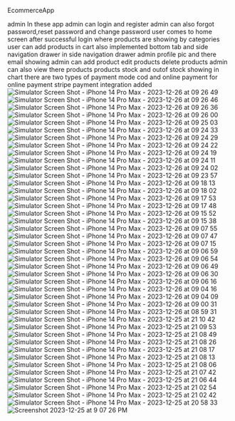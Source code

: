 EcommerceApp

admin 
In these app admin can login and register 
admin can also forgot password,reset password and change password
user comes to home screen after successful login 
where products are showing by categories 
user can add products in cart 
also implemented bottom tab and side navigation drawer
in side navigation drawer admin profile pic and there email showing
admin can add product edit products delete products
admin can also view there products 
products stock and outof stock showing in chart 
there are two types of payment mode cod and online payment
for online payment stripe payment integration added
![Simulator Screen Shot - iPhone 14 Pro Max - 2023-12-26 at 09 26 49](https://github.com/himanshusinha/EcommerceEshop/assets/3622434/c00933f3-1994-408e-bcc5-9022c0182e1e)
![Simulator Screen Shot - iPhone 14 Pro Max - 2023-12-26 at 09 26 46](https://github.com/himanshusinha/EcommerceEshop/assets/3622434/16a51d2b-bbf2-4434-8ebb-79d9b4aa4dc6)
![Simulator Screen Shot - iPhone 14 Pro Max - 2023-12-26 at 09 26 36](https://github.com/himanshusinha/EcommerceEshop/assets/3622434/e51c2274-daaa-48eb-b32f-6bcc7eaa98c5)
![Simulator Screen Shot - iPhone 14 Pro Max - 2023-12-26 at 09 26 00](https://github.com/himanshusinha/EcommerceEshop/assets/3622434/91eaf070-d9a6-40dc-bf47-81e472a6d836)
![Simulator Screen Shot - iPhone 14 Pro Max - 2023-12-26 at 09 25 03](https://github.com/himanshusinha/EcommerceEshop/assets/3622434/ae883762-a3c8-482b-a54a-2a1588d9b719)
![Simulator Screen Shot - iPhone 14 Pro Max - 2023-12-26 at 09 24 33](https://github.com/himanshusinha/EcommerceEshop/assets/3622434/c15f2f87-e36a-4fee-8505-2cac3af73333)
![Simulator Screen Shot - iPhone 14 Pro Max - 2023-12-26 at 09 24 29](https://github.com/himanshusinha/EcommerceEshop/assets/3622434/26872c04-5058-49f4-a213-f315763e605f)
![Simulator Screen Shot - iPhone 14 Pro Max - 2023-12-26 at 09 24 22](https://github.com/himanshusinha/EcommerceEshop/assets/3622434/47cfa111-b30f-46df-ad4f-b261254ade2d)
![Simulator Screen Shot - iPhone 14 Pro Max - 2023-12-26 at 09 24 19](https://github.com/himanshusinha/EcommerceEshop/assets/3622434/042ed4a6-d3fd-4168-af6e-83dc3f96ee17)
![Simulator Screen Shot - iPhone 14 Pro Max - 2023-12-26 at 09 24 11](https://github.com/himanshusinha/EcommerceEshop/assets/3622434/496642e4-60c4-426d-81e0-72ba02eca138)
![Simulator Screen Shot - iPhone 14 Pro Max - 2023-12-26 at 09 24 02](https://github.com/himanshusinha/EcommerceEshop/assets/3622434/3b3cc73b-7e8b-4573-b8cd-7749e99bb666)
![Simulator Screen Shot - iPhone 14 Pro Max - 2023-12-26 at 09 23 57](https://github.com/himanshusinha/EcommerceEshop/assets/3622434/9f18f66c-85b9-4450-9c88-92885f4ac566)
![Simulator Screen Shot - iPhone 14 Pro Max - 2023-12-26 at 09 18 13](https://github.com/himanshusinha/EcommerceEshop/assets/3622434/a5aedc5a-2fe0-43b9-9c9d-be9887690209)
![Simulator Screen Shot - iPhone 14 Pro Max - 2023-12-26 at 09 18 02](https://github.com/himanshusinha/EcommerceEshop/assets/3622434/18587c6d-9963-4cb4-9f09-11dc7e40e0f2)
![Simulator Screen Shot - iPhone 14 Pro Max - 2023-12-26 at 09 17 53](https://github.com/himanshusinha/EcommerceEshop/assets/3622434/d6ef0042-fd39-4259-8d6b-215e05090b98)
![Simulator Screen Shot - iPhone 14 Pro Max - 2023-12-26 at 09 17 48](https://github.com/himanshusinha/EcommerceEshop/assets/3622434/41d28d84-3b14-4520-97b1-64168f271d8d)
![Simulator Screen Shot - iPhone 14 Pro Max - 2023-12-26 at 09 15 52](https://github.com/himanshusinha/EcommerceEshop/assets/3622434/82e36259-1218-4ab6-8367-dd48911871e4)
![Simulator Screen Shot - iPhone 14 Pro Max - 2023-12-26 at 09 15 38](https://github.com/himanshusinha/EcommerceEshop/assets/3622434/8f108f1e-92fc-4e44-a51b-09fb220299f8)
![Simulator Screen Shot - iPhone 14 Pro Max - 2023-12-26 at 09 07 55](https://github.com/himanshusinha/EcommerceEshop/assets/3622434/03f0aa6a-f86e-40cd-bc8f-67343e545362)
![Simulator Screen Shot - iPhone 14 Pro Max - 2023-12-26 at 09 07 47](https://github.com/himanshusinha/EcommerceEshop/assets/3622434/577b5bef-c20f-4b4a-8b62-f117353ddd1d)
![Simulator Screen Shot - iPhone 14 Pro Max - 2023-12-26 at 09 07 15](https://github.com/himanshusinha/EcommerceEshop/assets/3622434/c51378d5-8266-4119-b79c-7966db5e1b38)
![Simulator Screen Shot - iPhone 14 Pro Max - 2023-12-26 at 09 06 59](https://github.com/himanshusinha/EcommerceEshop/assets/3622434/cfcee567-825a-4f2e-8a3c-0cbd23d0bc4e)
![Simulator Screen Shot - iPhone 14 Pro Max - 2023-12-26 at 09 06 54](https://github.com/himanshusinha/EcommerceEshop/assets/3622434/36d7f12e-f017-4a7d-a99b-dc023a2b13e0)
![Simulator Screen Shot - iPhone 14 Pro Max - 2023-12-26 at 09 06 49](https://github.com/himanshusinha/EcommerceEshop/assets/3622434/e64d403f-09e6-412f-a9bc-d2184d7f8bbf)
![Simulator Screen Shot - iPhone 14 Pro Max - 2023-12-26 at 09 06 30](https://github.com/himanshusinha/EcommerceEshop/assets/3622434/8fe425c7-be4a-4e5f-8ad9-5e43eb604943)
![Simulator Screen Shot - iPhone 14 Pro Max - 2023-12-26 at 09 06 16](https://github.com/himanshusinha/EcommerceEshop/assets/3622434/f1688a1f-e5c0-4994-8596-330e3180ba10)
![Simulator Screen Shot - iPhone 14 Pro Max - 2023-12-26 at 09 04 16](https://github.com/himanshusinha/EcommerceEshop/assets/3622434/0569f960-d772-440e-ae5e-c97a0a8b2c64)
![Simulator Screen Shot - iPhone 14 Pro Max - 2023-12-26 at 09 04 09](https://github.com/himanshusinha/EcommerceEshop/assets/3622434/bae5e5ae-1773-460b-abb7-461529405115)
![Simulator Screen Shot - iPhone 14 Pro Max - 2023-12-26 at 09 00 31](https://github.com/himanshusinha/EcommerceEshop/assets/3622434/bb7fe39e-218e-42a4-b677-682a748e5708)
![Simulator Screen Shot - iPhone 14 Pro Max - 2023-12-26 at 08 59 31](https://github.com/himanshusinha/EcommerceEshop/assets/3622434/17d2d01e-0779-4324-9df3-1eb4a2998068)
![Simulator Screen Shot - iPhone 14 Pro Max - 2023-12-25 at 21 10 42](https://github.com/himanshusinha/EcommerceEshop/assets/3622434/cde7e948-19b1-432a-af03-fd1921b8a2d6)
![Simulator Screen Shot - iPhone 14 Pro Max - 2023-12-25 at 21 09 53](https://github.com/himanshusinha/EcommerceEshop/assets/3622434/4d27b3d6-595e-406b-9e37-af7fa8b28736)
![Simulator Screen Shot - iPhone 14 Pro Max - 2023-12-25 at 21 08 49](https://github.com/himanshusinha/EcommerceEshop/assets/3622434/c8530ead-a4dd-4486-a237-9aac7f4a614a)
![Simulator Screen Shot - iPhone 14 Pro Max - 2023-12-25 at 21 08 26](https://github.com/himanshusinha/EcommerceEshop/assets/3622434/0a6ead2d-6d10-431d-b430-af6e72b421b1)
![Simulator Screen Shot - iPhone 14 Pro Max - 2023-12-25 at 21 08 17](https://github.com/himanshusinha/EcommerceEshop/assets/3622434/dca4bbb2-f093-4f5e-b127-b6dddfe98259)
![Simulator Screen Shot - iPhone 14 Pro Max - 2023-12-25 at 21 08 13](https://github.com/himanshusinha/EcommerceEshop/assets/3622434/b8d2eab4-32be-4d1b-ac51-b509ea0b18e1)
![Simulator Screen Shot - iPhone 14 Pro Max - 2023-12-25 at 21 08 06](https://github.com/himanshusinha/EcommerceEshop/assets/3622434/757bd33f-94eb-4860-ace6-78a2d3cafdd6)
![Simulator Screen Shot - iPhone 14 Pro Max - 2023-12-25 at 21 07 42](https://github.com/himanshusinha/EcommerceEshop/assets/3622434/f43d28a0-a144-43ae-8901-3a5dfae8d93e)
![Simulator Screen Shot - iPhone 14 Pro Max - 2023-12-25 at 21 06 44](https://github.com/himanshusinha/EcommerceEshop/assets/3622434/d38879a9-b03a-4b2d-95b6-c4928ee3b00b)
![Simulator Screen Shot - iPhone 14 Pro Max - 2023-12-25 at 21 02 54](https://github.com/himanshusinha/EcommerceEshop/assets/3622434/f70c0b48-c906-4c68-b6ab-61b39a58929a)
![Simulator Screen Shot - iPhone 14 Pro Max - 2023-12-25 at 21 02 42](https://github.com/himanshusinha/EcommerceEshop/assets/3622434/f48e705e-1ff5-4e2f-a5da-2c5f83ff6a6f)
![Simulator Screen Shot - iPhone 14 Pro Max - 2023-12-25 at 20 58 33](https://github.com/himanshusinha/EcommerceEshop/assets/3622434/01d140e5-4530-4dda-85e3-845dd3e4ecef)
![Screenshot 2023-12-25 at 9 07 26 PM](https://github.com/himanshusinha/EcommerceEshop/assets/3622434/2064a516-c95a-41d5-949b-ddba4f9071c4)
